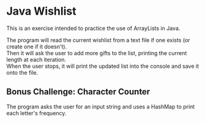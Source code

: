 # Java Wishlist

This is an exercise intended to practice the use of ArrayLists in Java.

The program will read the current wishlist from a text file if one exists (or create one if it doesn't).  
Then it will ask the user to add more gifts to the list, printing the current length at each iteration.  
When the user stops, it will print the updated list into the console and save it onto the file.

## Bonus Challenge: Character Counter

The program asks the user for an input string and uses a HashMap to print each letter's frequency.